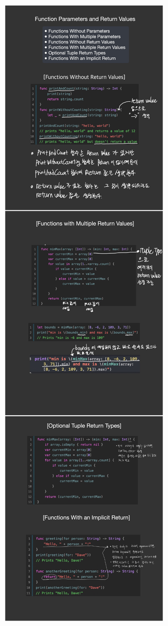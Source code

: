 ![image](/images/Function-02-1.jpg)
![image](/images/Function-02-2.jpg)
![image](/images/Function-02-3.jpg)

